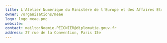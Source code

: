 ```yaml
---
title: L'Atelier Numérique du Ministère de l'Europe et des Affaires Etrangères
owner: /organisations/meae
logo: logo_meae.png
website: 
contact: mailto:Noemie.PEIGNIER@diplomatie.gouv.fr
address: 27 rue de la Convention, Paris 15e
---
```

